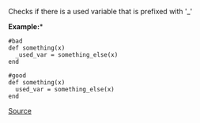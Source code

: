 Checks if there is a used variable that is prefixed with '_'

**Example:***


```
#bad
def something(x)
  _used_var = something_else(x)
end

#good
def something(x)
  used_var = something_else(x)
end
```

[Source](http://www.rubydoc.info/gems/rubocop/RuboCop/Cop/Lint/UnderscorePrefixedVariableName)